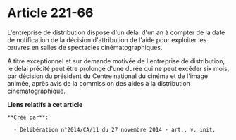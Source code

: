 # Article 221-66

L'entreprise de distribution dispose d'un délai d'un an à compter de la date de notification de la décision d'attribution de
l'aide pour exploiter les œuvres en salles de spectacles cinématographiques. 

A titre exceptionnel et sur demande motivée de l'entreprise de distribution, le délai précité peut être prolongé d'une durée
qui ne peut excéder six mois, par décision du président du Centre national du cinéma et de l'image animée, après avis de la
commission des aides à la distribution cinématographique.

**Liens relatifs à cet article**

	**Créé par**:

	  - Délibération n°2014/CA/11 du 27 novembre 2014 - art., v. init.
